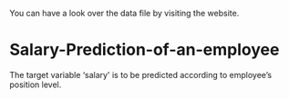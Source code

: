 You can have a look over the data file by visiting the website.

# Salary-Prediction-of-an-employee
The target variable ‘salary' is to be predicted according to employee’s position level.


